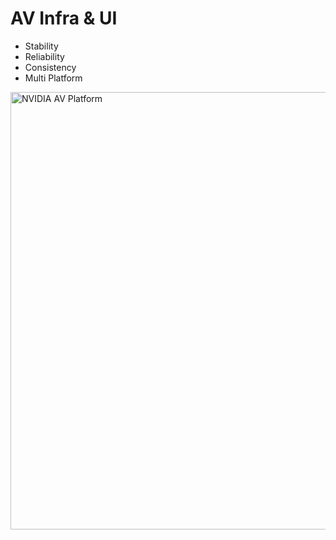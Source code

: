 <link rel="stylesheet" href="./assets/index.css" />

# AV Infra & UI

- Stability
- Reliability
- Consistency
- Multi Platform

<img src="assets/platform.png" alt="NVIDIA AV Platform" width="700px" />
